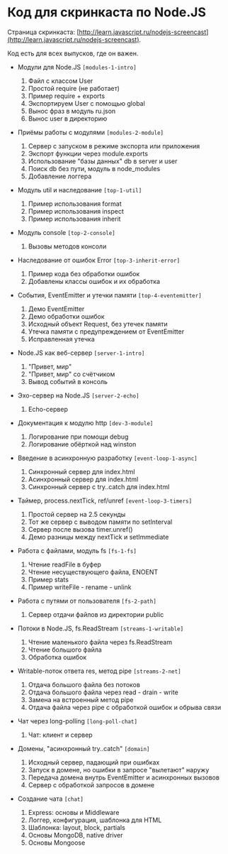 # Код для скринкаста по Node.JS

Страница скринкаста: [http://learn.javascript.ru/nodejs-screencast](http://learn.javascript.ru/nodejs-screencast).

Код есть для всех выпусков, где он важен.

- Модули для Node.JS `[modules-1-intro]`
  1. Файл с классом User
  2. Простой require (не работает)
  3. Пример require + exports 
  4. Экспортируем User с помощью global
  5. Вынос фраз в модуль ru.json
  6. Вынос user в директорию

- Приёмы работы с модулями `[modules-2-module]`
  1. Сервер с запуском в режиме экспорта или приложения 
  2. Экспорт функции через module.exports
  3. Использование "базы данных" db в server и user
  4. Поиск db без пути, модуль в node_modules
  5. Добавление логгера

- Модуль util и наследование `[top-1-util]`
  1. Пример использования format
  2. Пример использования inspect
  3. Пример использования inherit

- Модуль console `[top-2-console]`
  1. Вызовы методов консоли

- Наследование от ошибок Error `[top-3-inherit-error]`
  1. Пример кода без обработки ошибок
  2. Добавлены классы ошибок и их обработка

- События, EventEmitter и утечки памяти `[top-4-eventemitter]`
  1. Демо EventEmitter
  2. Демо обработки ошибок
  3. Исходный объект Request, без утечек памяти
  4. Утечка памяти с предупреждением от EventEmitter
  5. Исправленная утечка 

- Node.JS как веб-сервер `[server-1-intro]`
  1. "Привет, мир"
  2. "Привет, мир" со счётчиком
  3. Вывод событий в консоль

- Эхо-сервер на Node.JS `[server-2-echo]`
  1. Echo-сервер

- Документация к модулю http `[dev-3-module]`
  1. Логирование при помощи debug
  2. Логирование обёрткой над winston

- Введение в асинхронную разработку `[event-loop-1-async]`
  1. Синхронный сервер для index.html
  2. Асинхронный сервер для index.html
  3. Синхронный сервер с try..catch для index.html

- Таймер, process.nextTick, ref/unref `[event-loop-3-timers]`
  1. Простой сервер на 2.5 секунды
  2. Тот же сервер с выводом памяти по setInterval
  3. Сервер после вызова timer.unref()
  4. Демо разницы между nextTick и setImmediate

- Работа с файлами, модуль fs `[fs-1-fs]`
  1. Чтение readFile в буфер
  2. Чтение несуществующего файла, ENOENT
  3. Пример stats
  4. Пример writeFile - rename - unlink

- Работа с путями от пользователя `[fs-2-path]`
  1. Сервер отдачи файлов из директории public

- Потоки в Node.JS, fs.ReadStream `[streams-1-writable]`
  1. Чтение маленького файла через fs.ReadStream
  2. Чтение большого файла
  3. Обработка ошибок

- Writable-поток ответа res, метод pipe `[streams-2-net]`
  1. Отдача большого файла без потоков
  2. Отдача большого файла через read - drain - write
  3. Замена на встроенный метод pipe
  4. Отдача файла через pipe с обработкой ошибок и обрыва связи

- Чат через long-polling `[long-poll-chat]`
  1. Чат: клиент и сервер

- Домены, "асинхронный try..catch" `[domain]`
  1. Исходный сервер, падающий при ошибках
  2. Запуск в домене, но ошибки в запросе "вылетают" наружу
  3. Передача домена внутрь EventEmitter и асинхронных вызовов
  4. Сервер с обработкой запросов в домене

- Создание чата `[chat]`
  1. Express: основы и Middleware 
  2. Логгер, конфигурация, шаблонка для HTML 
  3. Шаблонка: layout, block, partials
  4. Основы MongoDB, native driver 
  5. Основы Mongoose


